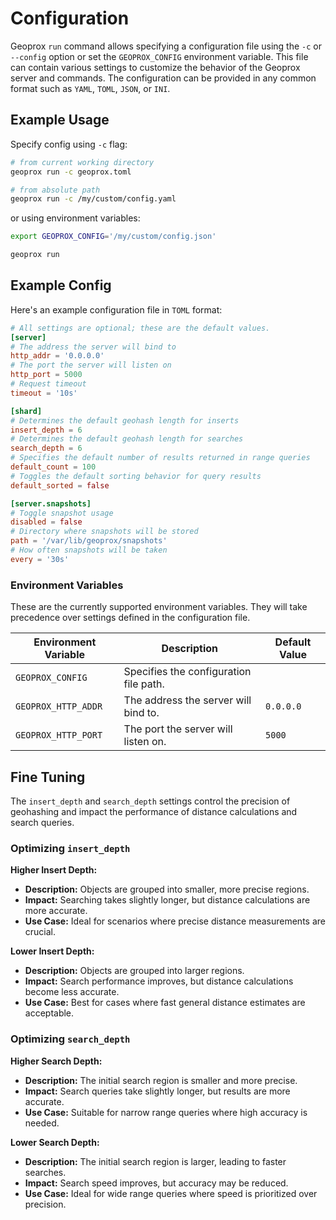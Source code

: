 # Configuration

Geoprox `run` command allows specifying a configuration file using the `-c` or `--config` option or set the `GEOPROX_CONFIG` environment variable. This file can contain various settings to customize the behavior of the Geoprox server and commands. The configuration can be provided in any common format such as `YAML`, `TOML`, `JSON`, or `INI`.

## Example Usage

Specify config using `-c` flag:

```sh
# from current working directory
geoprox run -c geoprox.toml

# from absolute path
geoprox run -c /my/custom/config.yaml
```

or using environment variables:

```sh
export GEOPROX_CONFIG='/my/custom/config.json'

geoprox run
```

## Example Config

Here's an example configuration file in `TOML` format:

```toml
# All settings are optional; these are the default values.
[server]
# The address the server will bind to
http_addr = '0.0.0.0'
# The port the server will listen on
http_port = 5000
# Request timeout
timeout = '10s'

[shard]
# Determines the default geohash length for inserts
insert_depth = 6
# Determines the default geohash length for searches
search_depth = 6
# Specifies the default number of results returned in range queries
default_count = 100
# Toggles the default sorting behavior for query results
default_sorted = false

[server.snapshots]
# Toggle snapshot usage
disabled = false
# Directory where snapshots will be stored
path = '/var/lib/geoprox/snapshots'
# How often snapshots will be taken
every = '30s'
```

### Environment Variables

These are the currently supported environment variables. They will take precedence over settings defined in the configuration file.

| Environment Variable | Description                            | Default Value |
| -------------------- | -------------------------------------- | ------------- |
| `GEOPROX_CONFIG`     | Specifies the configuration file path. |               |
| `GEOPROX_HTTP_ADDR`  | The address the server will bind to.   | `0.0.0.0`     |
| `GEOPROX_HTTP_PORT`  | The port the server will listen on.    | `5000`        |

## Fine Tuning

The `insert_depth` and `search_depth` settings control the precision of geohashing and impact the performance of distance calculations and search queries.

### Optimizing `insert_depth`

**Higher Insert Depth:**

- **Description:** Objects are grouped into smaller, more precise regions.
- **Impact:** Searching takes slightly longer, but distance calculations are more accurate.
- **Use Case:** Ideal for scenarios where precise distance measurements are crucial.

**Lower Insert Depth:**

- **Description:** Objects are grouped into larger regions.
- **Impact:** Search performance improves, but distance calculations become less accurate.
- **Use Case:** Best for cases where fast general distance estimates are acceptable.

### Optimizing `search_depth`

**Higher Search Depth:**

- **Description:** The initial search region is smaller and more precise.
- **Impact:** Search queries take slightly longer, but results are more accurate.
- **Use Case:** Suitable for narrow range queries where high accuracy is needed.

**Lower Search Depth:**

- **Description:** The initial search region is larger, leading to faster searches.
- **Impact:** Search speed improves, but accuracy may be reduced.
- **Use Case:** Ideal for wide range queries where speed is prioritized over precision.
